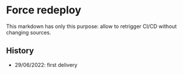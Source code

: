 # Force redeploy

This markdown has only this purpose: allow to retrigger CI/CD without changing sources.

## History

* 29/06/2022: first delivery
